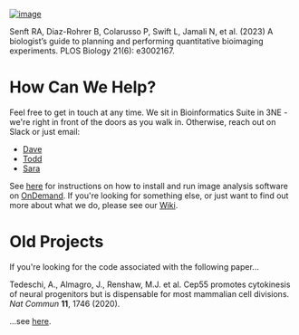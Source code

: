 [![image](https://github.com/user-attachments/assets/90ef3971-97f6-4b9a-859c-5239eed06a5a)](https://doi.org/10.1371/journal.pbio.3002167)

Senft RA, Diaz-Rohrer B, Colarusso P, Swift L, Jamali N, et al. (2023) A biologist’s guide to planning and performing quantitative bioimaging experiments. PLOS Biology 21(6): e3002167.

# How Can We Help?

Feel free to get in touch at any time. We sit in Bioinformatics Suite in 3NE - we're right in front of the doors as you walk in. Otherwise, reach out on Slack or just email:
* [Dave](https://www.crick.ac.uk/research/find-a-researcher/david-barry)
* [Todd](https://www.crick.ac.uk/research/find-a-researcher/todd-fallesen)
* [Sara](https://www.crick.ac.uk/research/find-a-researcher/sara-salgueiro-torres)

See [here](./pages/OnDemand.md) for instructions on how to install and run image analysis software on [OnDemand](https://openondemand.org/). If you're looking for something else, or just want to find out more about what we do, please see our [Wiki](https://github.com/FrancisCrickInstitute/CALM/wiki).

# Old Projects

If you're looking for the code associated with the following paper...

Tedeschi, A., Almagro, J., Renshaw, M.J. et al. Cep55 promotes cytokinesis of neural progenitors but is dispensable for most mammalian cell divisions. _Nat Commun_ **11**, 1746 (2020).

...see [here](https://github.com/FrancisCrickInstitute/Analyse-Midbodies).
